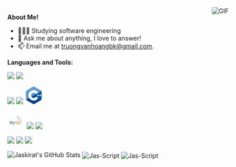 
  <img align="right" alt="GIF" src="https://i.pinimg.com/originals/e4/26/70/e426702edf874b181aced1e2fa5c6cde.gif" />

**About Me!**

- 👨🏽‍💻 Studying software engineering
- 💬 Ask me about anything, I love to answer!
- 📫 Email me at [truongvanhoangbk@gmail.com](mailto:truongvanhoangbk@gmail.com).



**Languages and Tools:**  



<code><img height="40" src="https://user-images.githubusercontent.com/62192868/124782624-8ffc3800-df6e-11eb-87bf-a37d579fda54.png"></code>
<code><img height="40" src="https://user-images.githubusercontent.com/62192868/124781265-75758f00-df6d-11eb-8f15-af7353efa991.png"></code>

<code><img height="40" src="https://user-images.githubusercontent.com/62192868/124781758-dd2bda00-df6d-11eb-9c29-cd762a2701a6.png"></code>
<code><img height="40" src="https://user-images.githubusercontent.com/62192868/124781455-9ccc5c00-df6d-11eb-8439-9d23a4dd125b.png"></code>
<code><img height="40" src="https://raw.githubusercontent.com/github/explore/80688e429a7d4ef2fca1e82350fe8e3517d3494d/topics/cpp/cpp.png"></code>

<code><img height="40" src="https://raw.githubusercontent.com/github/explore/80688e429a7d4ef2fca1e82350fe8e3517d3494d/topics/mysql/mysql.png"></code>
<code><img height="40" src="https://user-images.githubusercontent.com/62192868/124783829-8b844f00-df6f-11eb-9a63-ed5422328a0c.png"></code>
<code><img height="40" src="https://user-images.githubusercontent.com/62192868/124782197-3d228080-df6e-11eb-8535-e831c2bbdf21.png"></code>

<code><img height="40" src="https://user-images.githubusercontent.com/62192868/124783259-23ce0400-df6f-11eb-8f88-ef0894bfb2fc.png"></code>
<code><img height="40" src="https://user-images.githubusercontent.com/62192868/124783481-4d872b00-df6f-11eb-8210-9401ca0c09c7.png"></code>
<code><img height="40" src="https://user-images.githubusercontent.com/62192868/124783644-6d1e5380-df6f-11eb-8df3-5fcfa4520f8d.png"></code>

<img src="https://github-readme-stats.vercel.app/api?username=hoagf&show_icons=true&hide_border=true&count_private=true&theme=shades-of-purple&icon_color=fad000" alt="Jaskirat's GitHub Stats">
<img align="center" src="https://github-readme-streak-stats.herokuapp.com/?user=hoagf&count_private=true&theme=radical" alt="Jas-Script" />
<img align="center" width=500 src="https://github-readme-stats.vercel.app/api/top-langs/?username=hoagf&count_private=true&theme=radical" alt="Jas-Script" />

